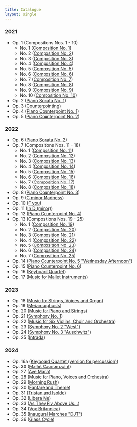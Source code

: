 ```yaml
---
title: Catalogue
layout: single
---
```

### 2021
- Op. 1 (Compositions Nos. 1 - 10)
	- No. 1 ([Composition No. 1](/works/solo/composition-no.-1))
	- No. 2 ([Composition No. 2](/works/solo/composition-no.-2))
	- No. 3 ([Composition No. 3](/works/solo/composition-no.-3))
	- No. 4 ([Composition No. 4](/works/solo/composition-no.-4))
	- No. 5 ([Composition No. 5](/works/solo/composition-no.-5))
	- No. 6 ([Composition No. 6](/works/solo/composition-no.-6))
	- No. 7 ([Composition No. 7](/works/solo/composition-no.-7))
	- No. 8 ([Composition No. 8](/works/solo/composition-no.-8))
	- No. 9 ([Composition No. 9](/works/solo/composition-no.-9))
	- No. 10 ([Composition No. 10](/works/solo/composition-no.-10))
- Op. 2 ([Piano Sonata No. 1](/works/solo/piano-sonata-no.-1))
- Op. 3 ([Counterpointing](/works/chamber/counterpointing))
- Op. 4 ([Piano Counterpoint No. 1](/works/chamber/piano-counterpoint-no.-1))
- Op. 5 ([Piano Counterpoint No. 2](/works/chamber/piano-counterpoint-no.-2))
### 2022
- Op. 6 ([Piano Sonata No. 2](/works/solo/piano-sonata-no.-2))
- Op. 7 (Compositions Nos. 11 - 18)
	- No. 1 ([Composition No. 11](/works/solo/composition-no.-11))
	- No. 2 ([Composition No. 12](/works/solo/composition-no.-12))
	- No. 3 ([Composition No. 13](/works/solo/composition-no.-13))
	- No. 4 ([Composition No. 14](/works/solo/composition-no.-14))
	- No. 5 ([Composition No. 15](/works/solo/composition-no.-15))
	- No. 6 ([Composition No. 16](/works/solo/composition-no.-16))
	- No. 7 ([Composition No. 17](/works/solo/composition-no.-17))
	- No. 8 ([Composition No. 18](/works/solo/composition-no.-18))
- Op. 8 ([Piano Counterpoint No. 3](/works/chamber/piano-counterpoint-no.-3))
- Op. 9 ([C minor Madness](/works/chamber/c-minor-madness))
- Op. 10 ([F you](/works/chamber/f-you))
- Op. 11 ([In D (minor)](/works/chamber/in-d-minor))
- Op. 12 ([Piano Counterpoint No. 4](/works/chamber/piano-counterpoint-no.-4))
- Op. 13 (Compositions Nos. 19 - 25)
	- No. 1 ([Composition No. 19](/works/solo/composition-no.-19))
	- No. 2 ([Composition No. 20](/works/solo/composition-no.-20))
	- No. 3 ([Composition No. 21](/works/solo/composition-no.-21))
	- No. 4 ([Composition No. 22](/works/solo/composition-no.-22))
	- No. 5 ([Composition No. 23](/works/solo/composition-no.-23))
	- No. 6 ([Composition No. 24](/works/solo/composition-no.-24))
	- No. 7 ([Composition No. 25](/works/solo/composition-no.-25))
- Op. 14 ([Piano Counterpoint No. 5 "Wednesday Afternoon"](/works/chamber/piano-counterpoint-no.-5))
- Op. 15 ([Piano Counterpoint No. 6](/works/chamber/piano-counterpoint-no.-6))
- Op. 16 ([Keyboard Quartet](/works/chamber/keyboard-quartet))
- Op. 17 ([Music for Mallet Instruments](/works/chamber/music-for-mallet-instruments))
### 2023
- Op. 18 ([Music for Strings, Voices and Organ](/works/chamber/music-for-strings-voices-and-organ))
- Op. 19 ([Metamorphosis](/works/concertante/metamorphosis))
- Op. 20 ([Music for Piano and Strings](/works/concertante/music-for-piano-and-strings))
- Op. 21 ([Symphony No. 1](/works/orchestral/symphony-no.-1))
- Op. 22 ([Music for Six Violins, Choir and Orchestra](/works/concertante/music-for-six-violins-choir-and-orchestra))
- Op. 23 ([Symphony No. 2 "West"](/works/orchestral/symphony-no.-2-west))
- Op. 24 ([Symphony No. 3 "Auschwitz"](/works/orchestral/symphony-no.-3-auschwitz))
- Op. 25 ([Intrada](/works/chamber/intrada))
### 2024
- Op. 16a ([Keyboard Quartet (version for percussion)](/works/chamber/keyboard-quartet-version-for-percussion))
- Op. 26 ([Mallet Counterpoint](/works/chamber/mallet-counterpoint))
- Op. 27 ([Ave Maria](/works/vocal/ave-maria))
- Op. 28 ([Music for Piano, Voices and Orchestra](/works/concertante/music-for-piano-voices-and-orchestra))
- Op. 29 ([Morning Rush](/works/chamber/morning-rush))
- Op. 30 ([Fanfare and Theme](/works/orchestral/fanfare-and-theme))
- Op. 31 ([Tristan and Isolde](/works/orchestral/tristan-and-isolde))
- Op. 32 ([Libera Me](/works/vocal/libera-me))
- Op. 33 ([As They Fly Above Us...](/works/orchestral/as-they-fly-above-us))
- Op. 34 ([Vox Britannica](/works/orchestral/vox-britannica))
- Op. 35 ([Inaugural Marches "DJT"](/works/orchestral/inaugural-marches-djt))
- Op. 36 ([Glass Cycle](/works/chamber/glass-cycle))